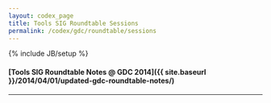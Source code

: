 ```yaml
---
layout: codex_page
title: Tools SIG Roundtable Sessions
permalink: /codex/gdc/roundtable/sessions
---
```

{% include JB/setup %}

#### [Tools SIG Roundtable Notes @ GDC 2014]({{ site.baseurl }}/2014/04/01/updated-gdc-roundtable-notes/)

------